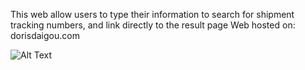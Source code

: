 This web allow users to type their information to search for shipment tracking numbers, and link directly to the result page
Web hosted on: dorisdaigou.com



![Alt Text](https://github.com/leoyangyuliang/Doris-s-web/blob/master/public/web.gif)
